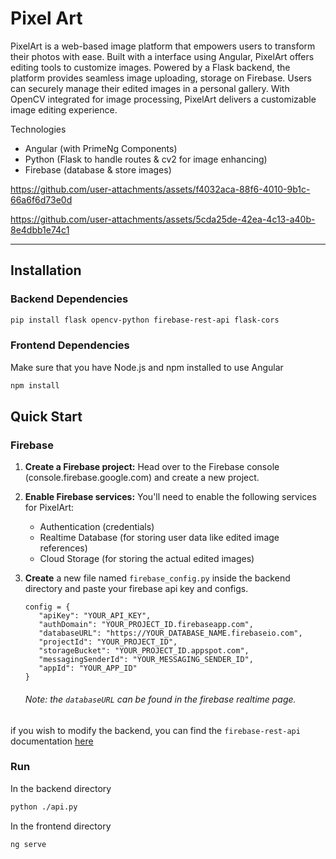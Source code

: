 # Pixel Art

PixelArt is a web-based image platform that empowers users to transform their photos with ease. Built with a interface using Angular, PixelArt offers editing tools to customize images. Powered by a Flask backend, the platform provides seamless image uploading, storage on Firebase. Users can securely manage their edited images in a personal gallery. With OpenCV integrated for image processing, PixelArt delivers a customizable image editing experience.

Technologies
- Angular (with PrimeNg Components)
- Python (Flask to handle routes & cv2 for image enhancing)
- Firebase (database & store images)

https://github.com/user-attachments/assets/f4032aca-88f6-4010-9b1c-66a6f6d73e0d


https://github.com/user-attachments/assets/5cda25de-42ea-4c13-a40b-8e4dbb1e74c1

---

## Installation

### Backend Dependencies
```bash
pip install flask opencv-python firebase-rest-api flask-cors
```
### Frontend Dependencies
Make sure that you have Node.js and npm installed to use Angular
```bash
npm install
```

## Quick Start

### Firebase

1. **Create a Firebase project:** Head over to the Firebase console (console.firebase.google.com) and create a new project.


2. **Enable Firebase services:** You'll need to enable the following services for PixelArt:
   - Authentication (credentials)
   - Realtime Database (for storing user data like edited image references)
   - Cloud Storage (for storing the actual edited images)
   

3. **Create** a new file named `firebase_config.py` inside the backend directory and paste your firebase api key and configs. 
    ```
   config = {
       "apiKey": "YOUR_API_KEY",
       "authDomain": "YOUR_PROJECT_ID.firebaseapp.com",
       "databaseURL": "https://YOUR_DATABASE_NAME.firebaseio.com",
       "projectId": "YOUR_PROJECT_ID",
       "storageBucket": "YOUR_PROJECT_ID.appspot.com",
       "messagingSenderId": "YOUR_MESSAGING_SENDER_ID",
       "appId": "YOUR_APP_ID"
   }
   ```
   ###### Note: the `databaseURL` can be found in the firebase realtime page.

if you wish to modify the backend, you can find the `firebase-rest-api` documentation [here](https://github.com/AsifArmanRahman/firebase-rest-api)

### Run

In the backend directory
```bash
python ./api.py
```
In the frontend directory
```bash
ng serve
```

   
